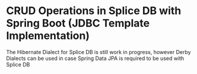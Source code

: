 # CRUD Operations in Splice DB with Spring Boot (JDBC Template Implementation)

The Hibernate Dialect for Splice DB is still work in progress, however Derby Dialects can be used in case Spring Data JPA is required to be used with Splice DB




